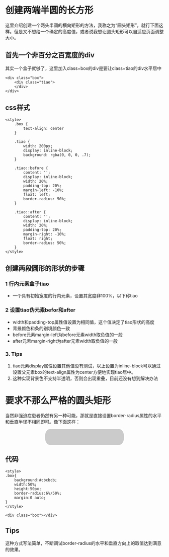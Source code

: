 
# 创建两端半圆的长方形 #
这里介绍创建一个两头半圆的横向矩形的方法，我称之为“圆头矩形”，就行下面这样。但是又不想给一个确定的高度值，或者说我想让圆头矩形可以自适应页面调整大小。

## 首先一个非百分之百宽度的div

其实一个盒子就够了，这里加入class=box的div是要让class=tiao的div水平居中
```
<div class="box">
    <div class="tiao">
    </div>
</div>
```

## css样式
```
<style>
    .box {
        text-align: center
    }

    .tiao {
        width: 200px;
        display: inline-block;
        background: rgba(0, 0, 0, .7);
    }

    .tiao::before {
        content: '';
        display: inline-block;
        width: 20%;
        padding-top: 20%;
        margin-left: -10%;
        float: left;
        border-radius: 50%;
    }

    .tiao::after {
        content: '';
        display: inline-block;
        width: 20%;
        padding-top: 20%;
        margin-right: -10%;
        float: right;
        border-radius: 50%;
    }
</style>
```
## 创建两段圆形的形状的步骤
### 1 行内元素盒子tiao
* 一个具有初始宽度的行内元素，设置其宽度非100%，以下称tiao

### 2 设置tiao伪元素befor和after
* width和padding-top属性值设置为相同值，这个值决定了tiao形状的高度
* 背景颜色和条的别境颜色一致
* before元素margin-left为before元素width取负值的一般
* after元素margin-right为after元素width取负值的一般

### 3. Tips
1. tiao元素display属性设置其他值没有测试，以上设置为inline-block可以通过设置父元素box的text-align属性为center方便地实现tiao居中。
2. 这种实现背景色不支持半透明，否则会出现重叠，目前还没有想到解决办法

# 要求不那么严格的圆头矩形
当然非强迫症患者仍然有另一种可能，那就是直接设置border-radius属性的水平和垂直半径不相同即可。像下面这样：
<div style="background:#cbcbcb;width:50%;height:50px;border-radius:6%/50%;margin:0 auto;"></div>

## 代码
```
<style>
.box{
    background:#cbcbcb;
    width:50%;
    height:50px;
    border-radius:6%/50%;
    margin:0 auto;
}
</style>

<div class="box"></div>
```

## Tips
这种方式写法简单，不断调试border-radius的水平和垂直方向上的取值达到满意的效果。